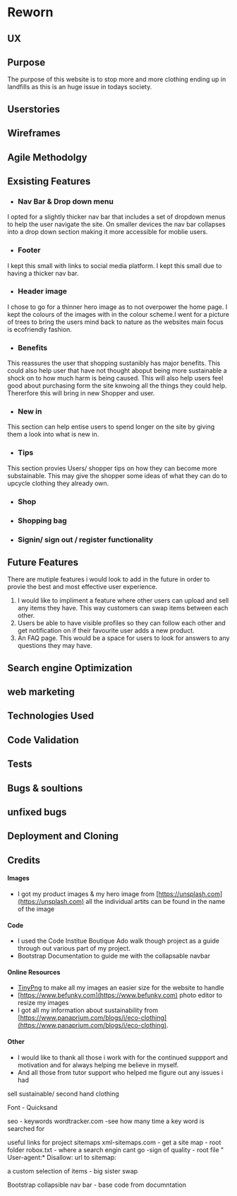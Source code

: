 # Reworn

## UX
## Purpose
The purpose of this website is to stop more and more clothing ending up in landfills as this is an huge issue in todays society. 

## Userstories
## Wireframes
## Agile Methodolgy
## Exsisting Features

* ### Nav Bar & Drop down menu 
I opted for a slightly thicker nav bar that includes a set of dropdown menus to help the user navigate the site. On smaller devices the nav bar collapses into a drop down section making it more accessible for moblie users. 
* ### Footer
I kept this small with links to social media platform. I kept this small due to having a thicker nav bar. 
* ### Header image 
I chose to go for a thinner hero image as to not overpower the home page. I kept the colours of the images with in the colour scheme.I went for a picture of trees to bring the users mind back to nature as the websites main focus is ecofriendly fashion.
* ### Benefits
This reassures the user that shopping sustanibly has major benefits. This could also help user that have not thought aboput being more sustainable a shock on to how much harm is being caused. This will also help users feel good about purchasing form the site knwoing all the things they could help. Thererfore this will bring in new Shopper and user. 
* ### New in
This section can help entise users to spend longer on the site by giving them a look into what is new in. 
* ### Tips
This section provies Users/ shopper tips on how they can become more substainable. This may give the shopper some ideas of what they can do to upcycle clothing they already own.
* ### Shop 
* ### Shopping bag
* ### Signin/ sign out / register functionality

## Future Features
There are mutiple features i would look to add in the future in order to provie the best and most effective user experience.
1. I would like to impliment a feature where other users can upload and sell any items they have. This way customers can swap items between each other.
2. Users be able to have visible profiles so they can follow each other and get notification on if their favourite user adds a new product. 
3. An FAQ page. This would be a space for users to look for answers to any questions they may have.

## Search engine Optimization
## web marketing
## Technologies Used 
## Code Validation
## Tests
## Bugs & soultions
##  unfixed bugs 
## Deployment and Cloning 
## Credits 
#### Images 
* I got my product images & my hero image from [https://unsplash.com](https://unsplash.com) all the individual artits can be found in the name of the image
#### Code 
* I used the Code Institue Boutique Ado walk though project as a guide through out various part of my project.
* Bootstrap Documentation to guide me with the collapsable navbar 
#### Online Resources
* [TinyPng](https://tinypng.com/) to make all my images an easier size for the website to handle 
* [https://www.befunky.com](https://www.befunky.com) photo editor to resize my images
* I got all my information about sustainability from [https://www.panaprium.com/blogs/i/eco-clothing](https://www.panaprium.com/blogs/i/eco-clothing).
#### Other 
* I would like to thank all those i work with for the continued suppport and motivation and for always helping me believe in myself.
* And all those from tutor support who helped me figure out any issues i had





sell sustainable/ second hand clothing 



Font - Quicksand

seo - keywords
wordtracker.com -see how many time a key word is searched for 

useful links for project 
sitemaps
xml-sitemaps.com - get a site map - root folder
robox.txt - where a search engin cant go -sign of quality - root file
" User-agent:*
Disallow: 
url to sitemap:


a custom selection of items - big sister swap 
 

Bootstrap collapsible nav bar - base code from documntation 
